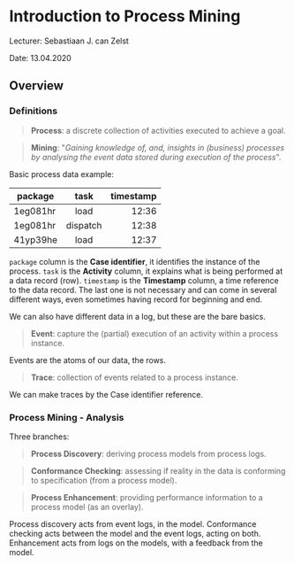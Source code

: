 # Introduction to Process Mining

Lecturer: Sebastiaan J. can Zelst

Date: 13.04.2020

## Overview

### Definitions

> **Process**: a discrete collection of activities executed to achieve a goal.

> **Mining**: "_Gaining knowledge of, and, insights in (business) processes by analysing the event data stored during execution of the process_".

Basic process data example:

| package   | task      | timestamp |
| --------- |:---------:| ---------:|
| 1eg081hr  | load      | 12:36     |
| 1eg081hr  | dispatch  | 12:38     |
| 41yp39he  | load      | 12:37     |

`package` column is the **Case identifier**, it identifies the instance of the process. `task` is the **Activity** column, it explains what is being performed at a data record (row). `timestamp` is the **Timestamp** column, a time reference to the data record. The last one is not necessary and can come in several different ways, even sometimes having record for beginning and end.

We can also have different data in a log, but these are the bare basics.

> **Event**: capture the (partial) execution of an activity within a process instance.

Events are the atoms of our data, the rows.

> **Trace**: collection of events related to a process instance.

We can make traces by the Case identifier reference.

### Process Mining - Analysis

Three branches:

> **Process Discovery**: deriving process models from process logs.

> **Conformance Checking**: assessing if reality in the data is conforming to specification (from a process model).

> **Process Enhancement**: providing performance information to a process model (as an overlay).

Process discovery acts from event logs, in the model. Conformance checking acts between the model and the event logs, acting on both. Enhancement acts from logs on the models, with a feedback from the model.